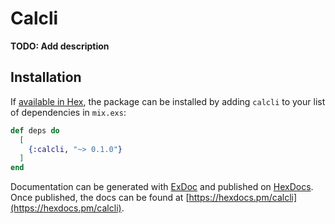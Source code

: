 # Calcli

**TODO: Add description**

## Installation

If [available in Hex](https://hex.pm/docs/publish), the package can be installed
by adding `calcli` to your list of dependencies in `mix.exs`:

```elixir
def deps do
  [
    {:calcli, "~> 0.1.0"}
  ]
end
```

Documentation can be generated with [ExDoc](https://github.com/elixir-lang/ex_doc)
and published on [HexDocs](https://hexdocs.pm). Once published, the docs can
be found at [https://hexdocs.pm/calcli](https://hexdocs.pm/calcli).

